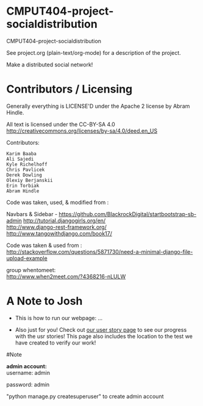CMPUT404-project-socialdistribution
===================================

CMPUT404-project-socialdistribution

See project.org (plain-text/org-mode) for a description of the project.

Make a distributed social network!

Contributors / Licensing
========================

Generally everything is LICENSE'D under the Apache 2 license by Abram Hindle.

All text is licensed under the CC-BY-SA 4.0 http://creativecommons.org/licenses/by-sa/4.0/deed.en_US

Contributors:

    Karim Baaba
    Ali Sajedi
    Kyle Richelhoff
    Chris Pavlicek
    Derek Dowling
    Olexiy Berjanskii
    Erin Torbiak
    Abram Hindle

Code was taken, used, & modified from :

Navbars & Sidebar - https://github.com/BlackrockDigital/startbootstrap-sb-admin
http://tutorial.djangogirls.org/en/  
http://www.django-rest-framework.org/
http://www.tangowithdjango.com/book17/

Code was taken & used from : http://stackoverflow.com/questions/5871730/need-a-minimal-django-file-upload-example

group whentomeet:  
http://www.when2meet.com/?4368216-nLULW

A Note to Josh
========================
- This is how to run our webpage:
...

- Also just for you! Check out [our user story page](https://github.com/CMPUT404Group/CMPUT404-project-socialdistribution/blob/master/UserStories.org) to see our progress with the usr stories! This page also includes the location to the test we have created to verify our work!

#Note

<b>admin account:</b>  
username: admin

password: admin

"python manage.py createsuperuser" to create admin account



